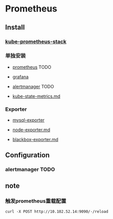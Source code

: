 # Prometheus

## Install

### [kube-prometheus-stack](kube-prometheus-stack)


### 单独安装

- [prometheus](prometheus) TODO

- [grafana](grafana)

- [alertmanager](alertmanager) TODO

- [kube-state-metrics.md](kube-state-metrics.md)

### Exporter

- [mysql-exporter](mysql-exporter)

- [node-exporter.md](node-exporter.md)

- [blackbox-exporter.md](blackbox-exporter)

## Configuration

### alertmanager TODO


## note

### 触发prometheus重载配置

```shell
curl -X POST http://10.102.52.14:9090/-/reload
```
